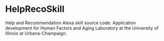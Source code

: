 # HelpRecoSkill
Help and Recommendation Alexa skill source code. Application development for Human Factors and Aging Laboratory at the University of Illinois at Urbana-Champaign.
